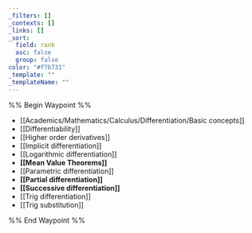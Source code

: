 ```yaml
---
_filters: []
_contexts: []
_links: []
_sort:
  field: rank
  asc: false
  group: false
color: "#f7b731"
_template: ""
_templateName: ""
---
```

%% Begin Waypoint %%
- [[Academics/Mathematics/Calculus/Differentiation/Basic concepts]]
- [[Differentiability]]
- [[Higher order derivatives]]
- [[Implicit differentiation]]
- [[Logarithmic differentiation]]
- **[[Mean Value Theorems]]**
- [[Parametric differentiation]]
- **[[Partial differentiation]]**
- **[[Successive differentiation]]**
- [[Trig differentiation]]
- [[Trig substitution]]

%% End Waypoint %%
